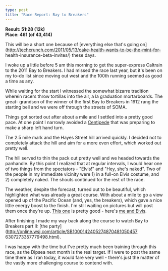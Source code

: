 ```yaml
---
type: post
title: "Race Report: Bay to Breakers"
---
```

**Result: 51:28 (12k)**   
**Place: 461 (of 43,414)**

This will be a short one because of [everything else that's going
on](http://techcrunch.com/2011/05/13/cake-health-wants-to-be-the-mint-for-
health-insurance-beta-invites/) these days.

I woke up a little before 5 am this morning to get the super-express Caltrain
to the 2011 Bay to Breakers. I had missed the race last year, but it's been on
my to-do list since moving out west and the 100th running seemed as good a
time as any.

While waiting for the start I witnessed the somewhat bizarre tradition wherein
racers throw tortillas into the air, a la graduation mortarboards. The great-
grandson of the winner of the first Bay to Breakers in 1912 rang the starting
bell and we were off through the streets of SOMA.

Things got sorted out after about a mile and I settled into a pretty good
pace. At one point I narrowly avoided a
[Centipede](http://en.wikipedia.org/wiki/Bay_to_Breakers#Centipedes) that was
preparing to make a sharp left hand turn.

The 2.5 mile mark and the Hayes Street hill arrived quickly. I decided not to
completely attack the hill and aim for a more even effort, which worked out
pretty well.

The hill served to thin the pack out pretty well and we headed towards the
panhandle. By this point I realized that at regular intervals, I would hear
one of two things from the spectators - "Elvis!" and "Hey, she's naked". Two
of the people in my immediate vicinity were 1) in a full-on Elvis costume, and
2) completely naked. The shouts continued for the rest of the race.

The weather, despite the forecast, turned out to be beautiful, which
highlighted what was already a great course. With about a mile to go a view
opened up of the Pacific Ocean (and, yes, the breakers), which gave a nice
little energy boost to the finish. I'm still waiting on pictures but will post
them once they're up. [This
one](http://images.partypics.com/events/2648/26487899/02204/0049.jpg) is
pretty good - here's [me and
Elvis](http://images.partypics.com/events/2648/26487899/03505/0097.jpg).

After finishing I made my way back along the course to watch Bay to Breakers
part II: [the party](http://online.wsj.com/article/SB1000142405274870481050457
6307273357779498.html).

I was happy with the time but I've pretty much been training through this
race, as the Dipsea next month is the real target. If I were to post the same
time there as I ran today, it would fare very well - there's just the matter
of the vastly more challenging course to contend with.
